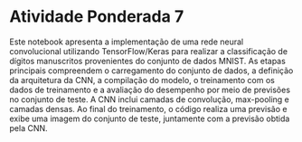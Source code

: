 # Atividade Ponderada 7

Este notebook apresenta a implementação de uma rede neural convolucional utilizando TensorFlow/Keras para realizar a classificação de dígitos manuscritos provenientes do conjunto de dados MNIST. As etapas principais compreendem o carregamento do conjunto de dados, a definição da arquitetura da CNN, a compilação do modelo, o treinamento com os dados de treinamento e a avaliação do desempenho por meio de previsões no conjunto de teste. A CNN inclui camadas de convolução, max-pooling e camadas densas. Ao final do treinamento, o código realiza uma previsão e exibe uma imagem do conjunto de teste, juntamente com a previsão obtida pela CNN.
